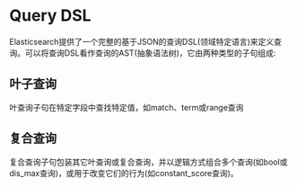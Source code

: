 # Query DSL

Elasticsearch提供了一个完整的基于JSON的查询DSL(领域特定语言)来定义查询。可以将查询DSL看作查询的AST(抽象语法树)，它由两种类型的子句组成:

## 叶子查询

叶查询子句在特定字段中查找特定值，如match、term或range查询

## 复合查询

复合查询子句包装其它叶查询或复合查询，并以逻辑方式组合多个查询(如bool或dis_max查询)，或用于改变它们的行为(如constant_score查询)。